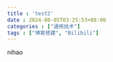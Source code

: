 ```yaml
---
title : 'test2'
date : 2024-08-05T03:25:53+08:00
categories : ["通用技术"]
tags : ["博客搭建", "Bilibili"]
---
```


nihao